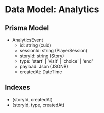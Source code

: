 # Data Model: Analytics

## Prisma Model

- AnalyticsEvent
  - id: string (cuid)
  - sessionId: string (PlayerSession)
  - storyId: string (Story)
  - type: 'start' | 'visit' | 'choice' | 'end'
  - payload: Json (JSONB)
  - createdAt: DateTime

## Indexes
- (storyId, createdAt)
- (storyId, type, createdAt)
